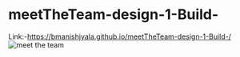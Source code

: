 # meetTheTeam-design-1-Build-
Link:-https://bmanishjyala.github.io/meetTheTeam-design-1-Build-/
<br />
![meet the team](https://user-images.githubusercontent.com/81969897/169279936-0c914a84-1404-4de6-a67a-5441b2b4b42b.JPG)
